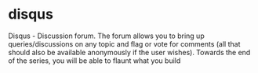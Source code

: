 # disqus
Disqus - Discussion forum. The forum allows you to bring up queries/discussions on any topic and flag or vote for comments (all that should also be available anonymously if the user wishes). Towards the end of the series, you will be able to flaunt what you build
